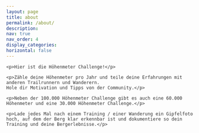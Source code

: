 ```yaml
---
layout: page
title: about
permalink: /about/
description:
nav: true
nav_order: 4
display_categories:
horizontal: false
---
```


<html>
<head>
  <!--link rel="stylesheet" type="text/css" href="styles.css"-->
  <style>
    body {
      font-family: Arial, sans-serif;
      /*background-color: #f2f2f2;*/
      color: #333;
    }

    .container {
      max-width: 800px;
      margin: 0 auto;
      padding: 20px;
    }

    p {
      font-size: 18px;
      line-height: 1.5;
      margin-bottom: 15px;
    }
  </style>
</head>
<body>
  <div class="container">

    <p>Hier ist die Höhenmeter Challenge!</p>

    <p>Zähle deine Höhenmeter pro Jahr und teile deine Erfahrungen mit anderen Trailrunnern und Wanderern. 
    Hole dir Motivation und Tipps von der Community.</p>

    <p>Neben der 100.000 Höhenmeter Challenge gibt es auch eine 60.000 Höhenmeter und eine 30.000 Höhenmeter Challenge.</p>

    <p>Lade jedes Mal nach einem Training / einer Wanderung ein Gipfelfoto hoch, auf dem der Berg klar erkennbar ist und dokumentiere so dein Training und deine Bergerlebnisse.</p>
  </div>
</body>
</html>

